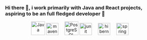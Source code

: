 ### Hi there 👋, i work primarily with Java and React projects, aspiring to be an full fledged developer 💪

<div align="center">
    <img alt="Java" width="45" height="45" src="https://raw.githubusercontent.com/HighAmbition211/HighAmbition211/auxiliary/languages/java.svg" />
    <img src="https://miro.medium.com/v2/resize:fit:450/1*kbSGIVukG6lL7JtAa9wiDA.png" height="40" alt="maven logo" />
    <img width="12" />
    <img alt="PostgreSQL" width="45" height="45" src="https://raw.githubusercontent.com/HighAmbition211/HighAmbition211/auxiliary/databases/postgres.svg" />
    <img src="https://junit.org/junit5/assets/img/junit5-logo.png" height="40" alt="junit logo" />
    <img width="12" />
    <img src="https://cdn.freebiesupply.com/logos/large/2x/hibernate-logo-png-transparent.png" height="40" alt="hibernate logo" />
    <img width="12" />
    <img src="https://cdn.jsdelivr.net/gh/devicons/devicon/icons/spring/spring-original.svg" height="40" alt="spring logo" />
    <img width="12" />

<div
